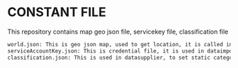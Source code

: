 # CONSTANT FILE

This repository contains map geo json file, servicekey file, classification file
```sh
world.json: This is geo json map, used to get location, it is called in datasupplier repo
serviceAccountKey.json: This is credential file, it is used in dataimport for sending notification
classification.json: This is used in datasupplier, to set static category. It stores data in key value format
```
